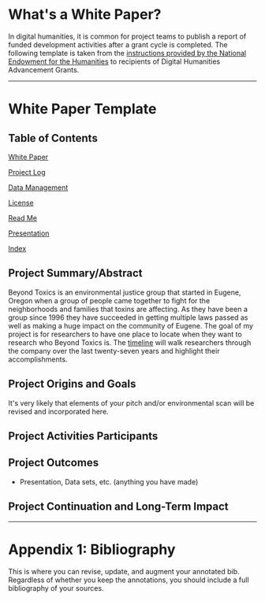# What's a White Paper?

In digital humanities, it is common for project teams to publish a report of funded development activities after a grant cycle is completed. The following template is taken from the [instructions provided by the National Endowment for the Humanities](https://www.neh.gov/how-write-successful-white-paper-tips-odh) to recipients of Digital Humanities Advancement Grants.

---

# White Paper Template

## Table of Contents

[White Paper](/white-paper.md)

[Project Log](/project-log.md)

[Data Management](/data-management.md)

[License](/license.md)

[Read Me](/README.MD)

[Presentation](/presentation.md)

[Index](/index.md)



## Project Summary/Abstract 

Beyond Toxics is an environmental justice group that started in Eugene, Oregon when a group of people came together to fight for the neighborhoods and families that toxins are affecting. As they have been a group since 1996 they have succeeded in getting multiple laws passed as well as making a huge impact on the community of Eugene. The goal of my project is for researchers to have one place to locate when they want to research who Beyond Toxics is. The [timeline](/Timeline.md) will walk researchers through the company over the last twenty-seven years and highlight their accomplishments.

## Project Origins and Goals

It's very likely that elements of your pitch and/or environmental scan will be revised and incorporated here. 

## Project Activities  Participants

## Project Outcomes
- Presentation, Data sets, etc. (anything you have made) 

## Project Continuation and Long-Term Impact

---

# Appendix 1: Bibliography

This is where you can revise, update, and augment your annotated bib. Regardless of whether you keep the annotations, you should include a full bibliography of your sources. 




